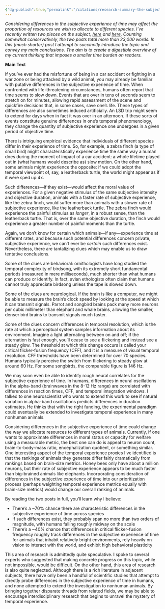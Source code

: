 ```yaml
---
{"dg-publish":true,"permalink":"/citations/research-summary-the-subjective-experience-of-time-rethink-priorities/","tags":["wild_animals - \"sentience\""],"created":"2025-10-23T17:42:44.705+01:00","updated":"2025-10-23T19:20:34.062+01:00"}
---
```


_Considering differences in the subjective experience of time may affect the proportion of resources we wish to allocate to different species. I’ve recently written two pieces on the subject, [here](https://forum.effectivealtruism.org/posts/qEsDhFL8mQARFw6Fj/the-subjective-experience-of-time-welfare-implications) and [here](https://forum.effectivealtruism.org/posts/DAKivjBpvQhHYGqBH/does-critical-flicker-fusion-frequency-track-the-subjective). Counting somewhat conservatively, the two posts total more than 23,000 words. In this (much shorter) post I attempt to succinctly introduce the topic and convey my main conclusions. The aim is to create a digestible overview of my current thinking that imposes a smaller time burden on readers._

**Main Text**

If you’ve ever had the misfortune of being in a car accident or fighting in a war zone or being attacked by a wild animal, you may already be familiar with putative differences in the subjective experience of time. When confronted with life-threatening circumstances, humans often report that time seems to slow down. Events that are over in tens of seconds seem to stretch on for minutes, allowing rapid assessment of the scene and quickfire decisions that, in some cases, save one’s life. These types of differences are also sometimes induced artificially. An LSD trip might seem to extend for days when in fact it was over in an afternoon. If these sorts of events constitute genuine differences in one’s temporal phenomenology, they change the quantity of subjective experience one undergoes in a given period of objective time.

There is intriguing empirical evidence that individuals of different species differ in their experience of time. So, for example, a zebra finch (a type of small bird) might characteristically experience time the same way a human does during the moment of impact of a car accident: a whole lifetime played out in (what humans would describe as) slow motion. On the other hand, some animals might experience the opposite: if we could adopt the temporal viewpoint of, say, a leatherback turtle, the world might appear as if it were sped up 4x.

Such differences—if they exist—would affect the moral value of experiences. For a given negative stimulus of the same subjective intensity and objective duration, animals with a faster rate of subjective experience, like the zebra finch, would suffer more than animals with a slower rate of subjective experience, like the leatherback turtle. The zebra finch would experience the painful stimulus as _longer_, in a robust sense, than the leatherback turtle. That is, over the same objective duration, the finch would experience a greater number of painful moments than the turtle.

Again, we don’t know for certain which animals—if any—experience time at different rates, and because such potential differences concern private, subjective experience, we can’t ever be _certain_ such differences exist. Nevertheless, there are tantalizing clues which may enable us to draw tentative conclusions.

Some of the clues are behavioral: ornithologists have long studied the temporal complexity of birdsong, with its extremely short fundamental periods (measured in mere milliseconds), much shorter than what humans can produce or identify. In fact, avian ethologists often claim that humans cannot truly appreciate birdsong unless the tape is slowed down.

Some of the clues are neurological. If the brain is like a computer, we might be able to measure the brain’s clock speed by looking at the speed at which it can transmit signals. Parrot and songbird brains pack many more neurons per cubic millimeter than elephant and whale brains, allowing the smaller, denser bird brains to transmit signals much faster.

Some of the clues concern differences in temporal resolution, which is the rate at which a perceptual system samples information about its environment. Imagine a light alternating between on and off; if the alternation is fast enough, you’ll cease to see a flickering and instead see a steady glow. The threshold at which this change occurs is called your critical flicker-fusion frequency (CFF), and it is a measure of visual temporal resolution. CFF thresholds have been determined for over 70 species. Humans typically perceive the switch from flickering to steady glow at around 60 Hz. For some songbirds, the comparable figure is 146 Hz.

We may soon even be able to identify rough neural correlates for the subjective experience of time. In humans, differences in neural oscillations in the alpha-band (brainwaves in the 8-12 Hz range) are correlated with differences in reaction times, CFF, and temporal integration windows. I talked to one neuroscientist who wants to extend this work to see if natural variation in alpha-band oscillations predicts differences in duration estimates. He thinks that with the right funding, the experimental paradigm could eventually be extended to investigate temporal experience in many nonhuman animals.

Considering differences in the subjective experience of time could change the way we allocate resources to different types of animals. Currently, if one wants to approximate differences in moral status or capacity for welfare using a measurable metric, the best one can do is appeal to neuron count, brain-to-body-mass ratio, encephalization quotient, or something similar. One interesting aspect of the temporal experience proxies I’ve identified is that the rankings of animals they generate differ fairly dramatically from rankings based on brain-size metrics. Honey bees only have about a million neurons, but their rate of subjective experience appears to be much faster than big-brained animals like elephants. Incorporating consideration of differences in the subjective experience of time into our prioritization process (perhaps weighting temporal experience metrics equally with brain-size metrics) would change our overall ranking of animals.

By reading the two posts in full, you’ll learn why I believe:

- There’s a ~70% chance there are characteristic differences in the subjective experience of time across species
- If such differences exist, they probably span no more than two orders of magnitude, with humans falling roughly midway on the scale
- There’s a ~40% chance that differences in critical flicker-fusion frequency roughly track differences in the subjective experience of time for animals that inhabit relatively bright environments, rely heavily on vision to interact with the world, and exhibit high behavioral plasticity

This area of research is admittedly quite speculative. I spoke to several experts who suggested that making concrete progress on this topic, while not impossible, would be difficult. On the other hand, this area of research is also quite neglected. Although there is a rich literature in adjacent subjects, there have only been a handful of scientific studies that attempt to directly probe differences in the subjective experience of time in humans, and none attempted to extend the investigation to nonhuman animals. By bringing together disparate threads from related fields, we may be able to encourage interdisciplinary research that begins to unravel the mystery of temporal experience.